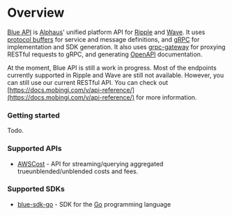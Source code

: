 # Overview

[Blue API](https://github.com/alphauslabs/blueapi) is [Alphaus](https://alphaus.cloud/en/)' unified platform API for [Ripple](https://alphaus.cloud/en/product/ripple/) and [Wave](https://alphaus.cloud/en/product/wave/). It uses [protocol buffers](https://developers.google.com/protocol-buffers/) for service and message definitions, and [gRPC](https://grpc.io/) for implementation and SDK generation. It also uses [grpc-gateway](https://grpc-ecosystem.github.io/grpc-gateway/) for proxying RESTful requests to gRPC, and generating [OpenAPI](https://www.openapis.org/) documentation.

At the moment, Blue API is still a work in progress. Most of the endpoints currently supported in Ripple and Wave are still not available. However, you can still use our current RESTful API. You can check out [https://docs.mobingi.com/v/api-reference/](https://docs.mobingi.com/v/api-reference/) for more information.

### Getting started

Todo.

### Supported APIs

- [AWSCost](https://alphauslabs.github.io/blueapi/apis/awscost.html) - API for streaming/querying aggregated trueunblended/unblended costs and fees.

### Supported SDKs

- [blue-sdk-go](https://alphauslabs.github.io/blueapi/sdks/go.html) - SDK for the [Go](https://golang.org/) programming language
